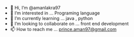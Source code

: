 - 👋 Hi, I’m @amanlakra97
- 👀 I’m interested in ... Programing language
- 🌱 I’m currently learning ... java , python
- 💞️ I’m looking to collaborate on ... front end development
- 📫 How to reach me ... prince.aman97@gmail.com

<!---
amanlakra97/amanlakra97 is a ✨ special ✨ repository because its `README.md` (this file) appears on your GitHub profile.
You can click the Preview link to take a look at your changes.
--->
